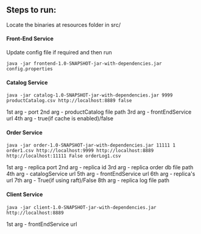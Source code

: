 
## Steps to run:

Locate the binaries at resources folder in src/

#### Front-End Service

Update config file if required and then run

```
java -jar frontend-1.0-SNAPSHOT-jar-with-dependencies.jar config.properties
```

#### Catalog Service

```
java -jar catalog-1.0-SNAPSHOT-jar-with-dependencies.jar 9999 productCatalog.csv http://localhost:8889 false
```

1st arg - port
2nd arg - productCatalog file path
3rd arg - frontEndService url
4th arg - true(if cache is enabled)/false

#### Order Service

```
java -jar order-1.0-SNAPSHOT-jar-with-dependencies.jar 11111 1 order1.csv http://localhost:9999 http://localhost:8889 http://localhost:11111 False orderLog1.csv
```

1st arg - replica port
2nd arg - replica id
3rd arg - replica order db file path
4th arg - catalogService url
5th arg - frontEndService url
6th arg - replica's url
7th arg - True(if using raft)/False
8th arg - replica log file path

#### Client Service

```
java -jar client-1.0-SNAPSHOT-jar-with-dependencies.jar http://localhost:8889
```

1st arg - frontEndService url
